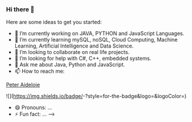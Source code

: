 ### Hi there 👋


Here are some ideas to get you started:

- 🔭 I’m currently working on JAVA, PYTHON and JavaScript Languages.
- 🌱 I’m currently learning mySQL, noSQL, Cloud Computing, Machine Learning, Artificial Intelligence and Data Science.
- 👯 I’m looking to collaborate on real life projects.
- 🤔 I’m looking for help with C#, C++, embedded systems. 
- 💬 Ask me about Java, Python and JavaScript.
- 📫 How to reach me:
<div class="badge-base LI-profile-badge" data-locale="en_US" data-size="medium" data-theme="dark" data-type="VERTICAL" data-vanity="peter-aideloje-64aab6116" data-version="v1"><a class="badge-base__link LI-simple-link" href="https://ng.linkedin.com/in/peter-aideloje-64aab6116?trk=profile-badge">Peter Aideloje</a></div>

![<Badge Name>](https://img.shields.io/badge/<Badge Text>-<Background Color>?style=for-the-badge&logo=<Icon Name>&logoColor=<Logo Color>)


- 😄 Pronouns: ...
- ⚡ Fun fact: ...
-->
